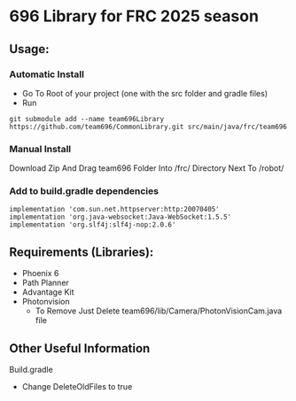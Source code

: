# 696 Library for FRC 2025 season

## Usage: 
### Automatic Install
 - Go To Root of your project (one with the src folder and gradle files) 
 - Run
``` 
git submodule add --name team696Library https://github.com/team696/CommonLibrary.git src/main/java/frc/team696 
```

### Manual Install
Download Zip And Drag team696 Folder Into /frc/ Directory Next To /robot/

### Add to build.gradle dependencies 
```
implementation 'com.sun.net.httpserver:http:20070405'
implementation 'org.java-websocket:Java-WebSocket:1.5.5'
implementation 'org.slf4j:slf4j-nop:2.0.6'
```

## Requirements (Libraries):
* Phoenix 6
* Path Planner
* Advantage Kit
* Photonvision 
    - To Remove Just Delete team696/lib/Camera/PhotonVisionCam.java file

## Other Useful Information
Build.gradle
   * Change DeleteOldFiles to true
        
